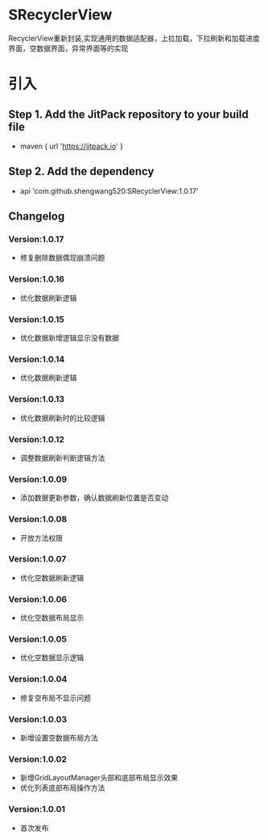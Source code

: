 # SRecyclerView

RecyclerView重新封装,实现通用的数据适配器，上拉加载，下拉刷新和加载进度界面，空数据界面，异常界面等的实现

# 引入

## Step 1. Add the JitPack repository to your build file

* maven { url '<https://jitpack.io>' }

## Step 2. Add the dependency

* api 'com.github.shengwang520:SRecyclerView:1.0.17'

## Changelog

### Version:1.0.17

* 修复删除数据偶现崩溃问题

### Version:1.0.16

* 优化数据刷新逻辑

### Version:1.0.15

* 优化数据新增逻辑显示没有数据

### Version:1.0.14

* 优化数据刷新逻辑

### Version:1.0.13

* 优化数据刷新时的比较逻辑

### Version:1.0.12

* 调整数据刷新判断逻辑方法

### Version:1.0.09

* 添加数据更新参数，确认数据刷新位置是否变动

### Version:1.0.08

* 开放方法权限

### Version:1.0.07

* 优化空数据刷新逻辑

### Version:1.0.06

* 优化空数据布局显示

### Version:1.0.05

* 优化空数据显示逻辑

### Version:1.0.04

* 修复空布局不显示问题

### Version:1.0.03

* 新增设置空数据布局方法

### Version:1.0.02

* 新增GridLayoutManager头部和底部布局显示效果
* 优化列表底部布局操作方法

### Version:1.0.01

* 首次发布
